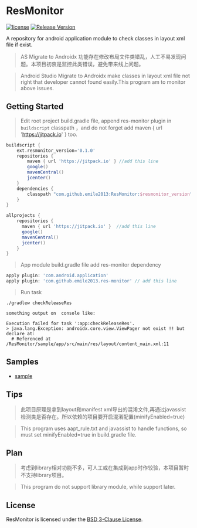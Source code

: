 # ResMonitor
[![license](http://img.shields.io/badge/license-BSD3-brightgreen.svg?style=flat)](https://github.com/emile2013/ResMonitor/tree/master/LICENSE)
[![Release Version](https://jitpack.io/v/emile2013/ResMonitor.svg)](https://jitpack.io/#emile2013/ResMonitor)

A repository for android application  module to check classes in layout xml file if exist.

> AS Migrate to Androidx 功能存在修改布局文件类错乱，人工不易发现问题。本项目初衷是监控此类错误，避免带来线上问题。

> Android Studio Migrate to Androidx make classes in layout xml file not right that developer cannot found easily.This program am to monitor above issues.
## Getting Started 

> Edit root project build.gradle file, append res-monitor plugin in  `buildscript`  classpath ，and do not forget add maven { url 'https://jitpack.io' } too.

```groovy
buildscript {
    ext.resmonitor_version='0.1.0'
    repositories {
        maven { url 'https://jitpack.io' } //add this line
        google()
        mavenCentral()
        jcenter()
    }
    dependencies {
        classpath "com.github.emile2013:ResMonitor:$resmonitor_version" //add this line
    }
}

allprojects {
    repositories {
      maven { url 'https://jitpack.io' }  //add this line
      google()
      mavenCentral()
      jcenter()
    }
}
```

>  App module build.gradle file  add res-monitor dependency

```groovy
apply plugin: 'com.android.application'
apply plugin: 'com.github.emile2013.res-monitor' // add this line
```

> Run task

```
./gradlew checkReleaseRes

something output on  console like:

Execution failed for task ':app:checkReleaseRes'.
> java.lang.Exception: androidx.core.view.ViewPager not exist !! but declare at:
  # Referenced at /ResMonitor/sample/app/src/main/res/layout/content_main.xml:11

```



## Samples 
- [sample](https://github.com/emile2013/ResMonitor/tree/master/sample)


## Tips
 
> 此项目原理是拿到layout和manifest xml导出的混淆文件,再通过javassist检测类是否存在。所以依赖的项目要开启混淆配置(minifyEnabled=true)

> This program uses aapt_rule.txt and javassist to handle functions, so must set minifyEnabled=true in build.gradle file.

## Plan
 
> 考虑到library相对功能不多，可人工或在集成到app时作较验，本项目暂时不支持library项目。

> This program do not support library module, while support later.



## License

ResMonitor is licensed under the [BSD 3-Clause License](./LICENSE).
